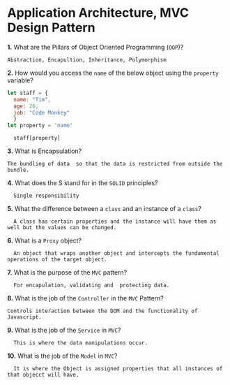 # Application Architecture, MVC Design Pattern

**1.** What are the Pillars of Object Oriented Programming (`OOP`)?
<!-- enter you answer in the space below -->
```
Abstraction, Encapultion, Inheritance, Polymorphism
```
**2.** How would you access the `name` of the below object using the `property` variable?
```js
let staff = {
  name: "Tim",
  age: 26,
  job: "Code Monkey"
  }
let property = 'name'
```
<!-- enter you answer in the space below -->
```
  staff[property]
```
**3.** What is Encapsulation?
<!-- enter you answer in the space below -->
```
The bundling of data  so that the data is restricted from outside the bundle.
```
**4.** What does the S stand for in the `SOLID` principles?
<!-- enter you answer in the space below -->
```
  Single responsibility
```
**5.** What the difference between a `class` and an instance of a `class`?
<!-- enter you answer in the space below -->
```
  A class has certain properties and the instance will have them as well but the values can be changed.
```
**6.** What is a `Proxy` object?
<!-- enter you answer in the space below -->
```
  An object that wraps another object and intercepts the fundamental operations of the target object.
```

**7.** What is the purpose of the `MVC` pattern?
<!-- enter you answer in the space below -->
```
  For encapulation, validating and  protecting data.
```
**8.** What is the job of the `Controller` in the `MVC` Pattern?
<!-- enter you answer in the space below -->
```
Controls interaction between the DOM and the functionality of Javascript.
```

**9.** What is the job of the `Service` in `MVC`?
<!-- enter you answer in the space below -->
```
  This is where the data manipulations occur.
```
**10.** What is the job of the `Model` in `MVC`?
<!-- enter you answer in the space below -->
```
  It is where the Object is assigned properties that all instances of that objecct will have.
```

